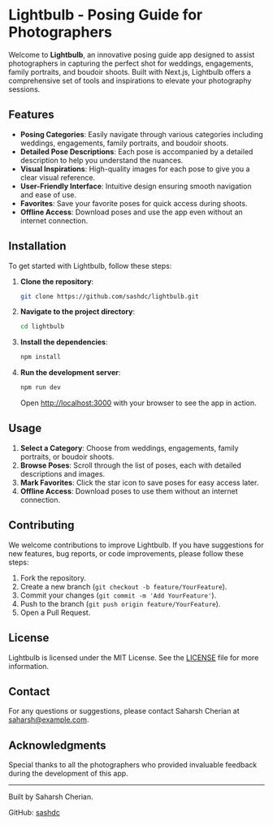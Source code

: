 # Lightbulb - Posing Guide for Photographers

Welcome to **Lightbulb**, an innovative posing guide app designed to assist photographers in capturing the perfect shot for weddings, engagements, family portraits, and boudoir shoots. Built with Next.js, Lightbulb offers a comprehensive set of tools and inspirations to elevate your photography sessions.

## Features

- **Posing Categories**: Easily navigate through various categories including weddings, engagements, family portraits, and boudoir shoots.
- **Detailed Pose Descriptions**: Each pose is accompanied by a detailed description to help you understand the nuances.
- **Visual Inspirations**: High-quality images for each pose to give you a clear visual reference.
- **User-Friendly Interface**: Intuitive design ensuring smooth navigation and ease of use.
- **Favorites**: Save your favorite poses for quick access during shoots.
- **Offline Access**: Download poses and use the app even without an internet connection.

## Installation

To get started with Lightbulb, follow these steps:

1. **Clone the repository**:
    ```sh
    git clone https://github.com/sashdc/lightbulb.git
    ```

2. **Navigate to the project directory**:
    ```sh
    cd lightbulb
    ```

3. **Install the dependencies**:
    ```sh
    npm install
    ```

4. **Run the development server**:
    ```sh
    npm run dev
    ```
    Open [http://localhost:3000](http://localhost:3000) with your browser to see the app in action.

## Usage

1. **Select a Category**: Choose from weddings, engagements, family portraits, or boudoir shoots.
2. **Browse Poses**: Scroll through the list of poses, each with detailed descriptions and images.
3. **Mark Favorites**: Click the star icon to save poses for easy access later.
4. **Offline Access**: Download poses to use them without an internet connection.

## Contributing

We welcome contributions to improve Lightbulb. If you have suggestions for new features, bug reports, or code improvements, please follow these steps:

1. Fork the repository.
2. Create a new branch (`git checkout -b feature/YourFeature`).
3. Commit your changes (`git commit -m 'Add YourFeature'`).
4. Push to the branch (`git push origin feature/YourFeature`).
5. Open a Pull Request.

## License

Lightbulb is licensed under the MIT License. See the [LICENSE](LICENSE) file for more information.

## Contact

For any questions or suggestions, please contact Saharsh Cherian at [saharsh@example.com](mailto:saharsh@example.com).

## Acknowledgments

Special thanks to all the photographers who provided invaluable feedback during the development of this app.

---

Built by Saharsh Cherian.

GitHub: [sashdc](https://github.com/sashdc)